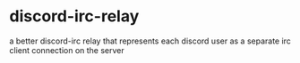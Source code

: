 # discord-irc-relay
a better discord-irc relay that represents each discord user as a separate irc client connection on the server
